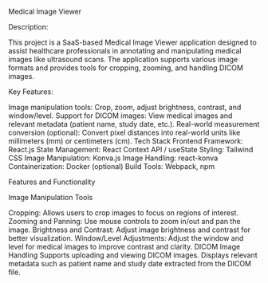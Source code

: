 Medical Image Viewer

Description: 

This project is a SaaS-based Medical Image Viewer application designed to assist healthcare professionals in annotating and manipulating medical images like ultrasound scans. The application supports various image formats and provides tools for cropping, zooming, and handling DICOM images.

Key Features:

Image manipulation tools: Crop, zoom, adjust brightness, contrast, and window/level.
Support for DICOM images: View medical images and relevant metadata (patient name, study date, etc.).
Real-world measurement conversion (optional): Convert pixel distances into real-world units like millimeters (mm) or centimeters (cm).
Tech Stack
Frontend Framework: React.js
State Management: React Context API / useState
Styling: Tailwind CSS
Image Manipulation: Konva.js
Image Handling: react-konva
Containerization: Docker (optional)
Build Tools: Webpack, npm 

Features and Functionality

Image Manipulation Tools

Cropping: Allows users to crop images to focus on regions of interest.
Zooming and Panning: Use mouse controls to zoom in/out and pan the image.
Brightness and Contrast: Adjust image brightness and contrast for better visualization.
Window/Level Adjustments: Adjust the window and level for medical images to improve contrast and clarity.
DICOM Image Handling
Supports uploading and viewing DICOM images.
Displays relevant metadata such as patient name and study date extracted from the DICOM file.